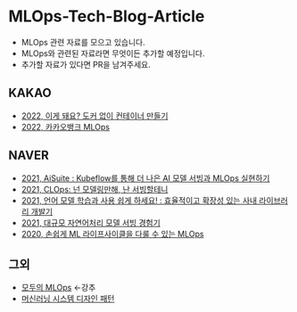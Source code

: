 # MLOps-Tech-Blog-Article
- MLOps 관련 자료를 모으고 있습니다.
- MLOps와 관련된 자료라면 무엇이든 추가할 예정입니다.
- 추가할 자료가 있다면 PR을 남겨주세요.

## KAKAO
- [2022, 이게 돼요? 도커 없이 컨테이너 만들기](https://if.kakao.com/2022/session/104)
- [2022, 카카오뱅크 MLOps](https://if.kakao.com/2022/session/10)

## NAVER
- [2021, AiSuite : Kubeflow를 통해 더 나은 AI 모델 서빙과 MLOps 실현하기](https://deview.kr/2021/sessions/465)
- [2021, CLOps: 넌 모델링만해, 난 서빙할테니](https://deview.kr/2021/sessions/451)
- [2021, 언어 모델 학습과 사용 쉽게 하세요! : 효율적이고 확장성 있는 사내 라이브러리 개발기](https://deview.kr/2021/sessions/471)
- [2021, 대규모 자연어처리 모델 서빙 경험기](https://deview.kr/2021/sessions/439)
- [2020, 손쉽게 ML 라이프사이클을 다룰 수 있는 MLOps](https://deview.kr/2020/sessions/393)

## 그외
- [모두의 MLOps](https://mlops-for-all.github.io/) <-강추
- [머신러닝 시스템 디자인 패턴](https://mercari.github.io/ml-system-design-pattern/README_ko.html)
